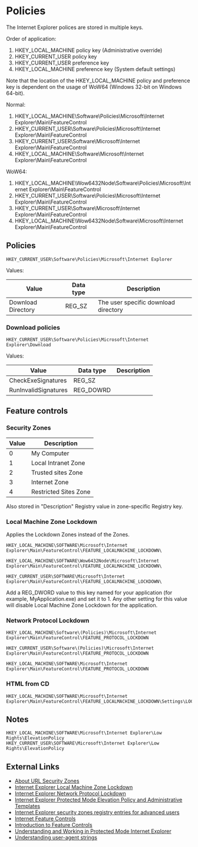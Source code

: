 # Policies

The Internet Explorer polices are stored in multiple keys.

Order of application:

1. HKEY_LOCAL_MACHINE policy key (Administrative override)
1. HKEY_CURRENT_USER policy key
1. HKEY_CURRENT_USER preference key
1. HKEY_LOCAL_MACHINE preference key (System default settings)

Note that the location of the HKEY_LOCAL_MACHINE policy and preference key
is dependent on the usage of WoW64 (Windows 32-bit on Windows 64-bit).

Normal:

1. HKEY_LOCAL_MACHINE\\Software\\Policies\\Microsoft\\Internet Explorer\\Main\\FeatureControl
1. HKEY_CURRENT_USER\\Software\\Policies\\Microsoft\\Internet Explorer\\Main\\FeatureControl
1. HKEY_CURRENT_USER\\Software\\Microsoft\\Internet Explorer\\Main\\FeatureControl
1. HKEY_LOCAL_MACHINE\\Software\\Microsoft\\Internet Explorer\\Main\\FeatureControl

WoW64:

1. HKEY_LOCAL_MACHINE\\Wow6432Node\\Software\\Policies\\Microsoft\\Internet Explorer\\Main\\FeatureControl
1. HKEY_CURRENT_USER\\Software\\Policies\\Microsoft\\Internet Explorer\\Main\\FeatureControl
1. HKEY_CURRENT_USER\\Software\\Microsoft\\Internet Explorer\\Main\\FeatureControl
1. HKEY_LOCAL_MACHINE\\Wow6432Node\\Software\\Microsoft\\Internet Explorer\\Main\\FeatureControl

## Policies

```
HKEY_CURRENT_USER\Software\Policies\Microsoft\Internet Explorer
```

Values:

Value | Data type | Description
--- | --- | ---
Download Directory | REG_SZ | The user specific download directory

### Download policies

```
HKEY_CURRENT_USER\Software\Policies\Microsoft\Internet Explorer\Download
```

Values:

Value | Data type | Description
--- | --- | ---
CheckExeSignatures | REG_SZ |
RunInvalidSignatures | REG_DOWRD |

## Feature controls

### Security Zones

Value | Description
--- | ---
0 | My Computer
1 | Local Intranet Zone
2 | Trusted sites Zone
3 | Internet Zone
4 | Restricted Sites Zone

Also stored in "Description" Registry value in zone-specific Registry key.

### Local Machine Zone Lockdown

Applies the Lockdown Zones instead of the Zones.

```
HKEY_LOCAL_MACHINE\SOFTWARE\Microsoft\Internet Explorer\Main\FeatureControl\FEATURE_LOCALMACHINE_LOCKDOWN\

HKEY_LOCAL_MACHINE\SOFTWARE\Wow6432Node\Microsoft\Internet Explorer\Main\FeatureControl\FEATURE_LOCALMACHINE_LOCKDOWN\

HKEY_CURRENT_USER\SOFTWARE\Microsoft\Internet Explorer\Main\FeatureControl\FEATURE_LOCALMACHINE_LOCKDOWN\
```

Add a REG_DWORD value to this key named for your application (for example, 
MyApplication.exe) and set it to 1. Any other setting for this value will 
disable Local Machine Zone Lockdown for the application.

### Network Protocol Lockdown

```
HKEY_LOCAL_MACHINE\Software\(Policies)\Microsoft\Internet Explorer\Main\FeatureControl\FEATURE_PROTOCOL_LOCKDOWN 

HKEY_CURRENT_USER\Software\(Policies)\Microsoft\Internet Explorer\Main\FeatureControl\FEATURE_PROTOCOL_LOCKDOWN

HKEY_LOCAL_MACHINE\SOFTWARE\Microsoft\Internet Explorer\Main\FeatureControl\FEATURE_PROTOCOL_LOCKDOWN
```

### HTML from CD

```
HKEY_LOCAL_MACHINE\SOFTWARE\Microsoft\Internet Explorer\Main\FeatureControl\FEATURE_LOCALMACHINE_LOCKDOWN\Settings\LOCALMACHINE_CD_UNLOCK
```

## Notes

```
HKEY_LOCAL_MACHINE\SOFTWARE\Microsoft\Internet Explorer\Low Rights\ElevationPolicy
HKEY_CURRENT_USER\SOFTWARE\Microsoft\Internet Explorer\Low Rights\ElevationPolicy
```

## External Links

* [About URL Security Zones](https://docs.microsoft.com/en-us/previous-versions/windows/internet-explorer/ie-developer/platform-apis/ms537183(v=vs.85))
* [Internet Explorer Local Machine Zone Lockdown](https://docs.microsoft.com/en-us/previous-versions/windows/it-pro/windows-server-2003/cc782928(v=ws.10))
* [Internet Explorer Network Protocol Lockdown](https://docs.microsoft.com/en-us/previous-versions/windows/it-pro/windows-server-2003/cc737488(v=ws.10))
* [Internet Explorer Protected Mode Elevation Policy and Administrative Templates](https://docs.microsoft.com/en-us/archive/blogs/juanand/internet-explorer-protected-mode-elevation-policy-and-administrative-templates)
* [Internet Explorer security zones registry entries for advanced users](https://docs.microsoft.com/en-US/troubleshoot/browsers/ie-security-zones-registry-entries)
* [Internet Feature Controls](https://docs.microsoft.com/en-us/previous-versions/windows/internet-explorer/ie-developer/general-info/ee330720(v=vs.85))
* [Introduction to Feature Controls](https://docs.microsoft.com/en-us/previous-versions/windows/internet-explorer/ie-developer/platform-apis/ms537184(v=vs.85))
* [Understanding and Working in Protected Mode Internet Explorer](https://docs.microsoft.com/en-US/troubleshoot/browsers/ie-security-zones-registry-entries)
* [Understanding user-agent strings](https://docs.microsoft.com/en-us/previous-versions/windows/internet-explorer/ie-developer/compatibility/ms537503(v=vs.85))

